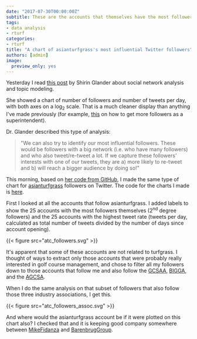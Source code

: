 ```yaml
---
date: "2017-07-30T00:00:00Z"
subtitle: These are the accounts that themselves have the most followers and that tweet the most
tags:
- data analysis
- rturf
categories: 
- rturf
title: "A chart of asianturfgrass's most influential Twitter followers"
authors: [admin]
image:
  preview_only: yes
---
```


Yesterday I read [this post](https://blog.codecentric.de/en/2017/07/combining-social-network-analysis-topic-modeling-characterize-codecentrics-twitter-friends-followers/) by Shirin Glander about social network analysis and topic modeling. 

She showed a chart of number of followers and number of tweets per day, with both axes on a log<sub>2</sub> scale. That is a much cleaner display than anything I've made previously (for example, [this](http://www.asianturfgrass.com/2017-07-12-more-followers-as-supt-suggestion/) on how to get more followers as a superintendent). 

Dr. Glander described this type of analysis:

> "We can also try to identify our most influential followers. These would be followers with a big network (i.e. who have many followers) and who also tweet/re-tweet a lot. If we capture these followers’ interests with one of our tweets, they are a) more likely to re-tweet and b) will reach a bigger audience by doing so!"

This morning, based on [her code from GitHub](https://github.com/ShirinG/blog_posts_prep/blob/master/twitter/twitter_codecentric.Rmd), I made the same type of chart for [asianturfgrass](https://twitter.com/asianturfgrass) followers on Twitter. The code for the charts I made is [here](https://gist.github.com/micahwoods/ba86d8779e087cc1c91ba2078ec7c425).

First I looked at all the accounts that follow asianturfgrass. I added labels to show the 25 accounts with the most followers themselves (2<sup>nd</sup> degree followers) and the 25 accounts with the highest tweet rate (tweets per day, calculated as total number of tweets divided by the number of days since account opening).

{{< figure src="atc_followers.svg" >}}

It's apparent that some of these accounts are not related to turfgrass. I thought of ways to extract only those accounts that were probably really interested in golf course management, and chose to filter all my followers down to those accounts that follow me and also follow the [GCSAA](https://twitter.com/GCSAA), [BIGGA](https://twitter.com/BIGGALtd), and the [AGCSA](https://twitter.com/AGCSA2).

When I do the same analysis on that subset of followers that also follow those three industry associations, I get this.

{{< figure src="atc_followers_assoc.svg" >}}

And where would the asianturfgrass account be if it were plotted on this chart also? I checked that and it is keeping good company somewhere between [MikeFidanza](https://twitter.com/MikeFidanza) and [BarenbrugGroup](https://twitter.com/BarenbrugGroup).
